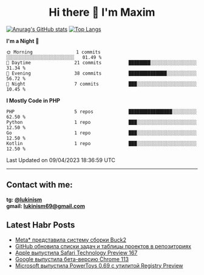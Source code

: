 ## <h1 align="center">Hi there 👋 I'm Maxim</h1>

[![Anurag's GitHub stats](https://github-readme-stats.vercel.app/api?username=lukinism)](https://github.com/anuraghazra/github-readme-stats) [![Top Langs](https://github-readme-stats.vercel.app/api/top-langs/?username=lukinism)](https://github.com/anuraghazra/github-readme-stats)

<!--START_SECTION:waka-->
**I'm a Night 🦉** 

```text
🌞 Morning                1 commits           ░░░░░░░░░░░░░░░░░░░░░░░░░   01.49 % 
🌆 Daytime                21 commits          ████████░░░░░░░░░░░░░░░░░   31.34 % 
🌃 Evening                38 commits          ██████████████░░░░░░░░░░░   56.72 % 
🌙 Night                  7 commits           ███░░░░░░░░░░░░░░░░░░░░░░   10.45 % 
```


**I Mostly Code in PHP** 

```text
PHP                      5 repos             ████████████████░░░░░░░░░   62.50 % 
Python                   1 repo              ███░░░░░░░░░░░░░░░░░░░░░░   12.50 % 
Go                       1 repo              ███░░░░░░░░░░░░░░░░░░░░░░   12.50 % 
Kotlin                   1 repo              ███░░░░░░░░░░░░░░░░░░░░░░   12.50 % 
```




 Last Updated on 09/04/2023 18:36:59 UTC
<!--END_SECTION:waka-->
___
## Contact with me:
**tg: [@lukinism](https://t.me/lukinism)  
gmail: lukinism69@gmail.com**

## Latest Habr Posts
<!-- BLOG-POST-LIST:START -->
- [Meta* представила систему сборки Buck2](https://habr.com/ru/news/727824/)
- [GitHub обновила списки задач и таблицы проектов в репозиториях](https://habr.com/ru/news/727728/)
- [Apple выпустила Safari Technology Preview 167](https://habr.com/ru/news/727690/)
- [Google выпустила бета-версию Chrome 113](https://habr.com/ru/news/727650/)
- [Microsoft выпустила PowerToys 0.69 с утилитой Registry Preview](https://habr.com/ru/news/727544/)
<!-- BLOG-POST-LIST:END -->

